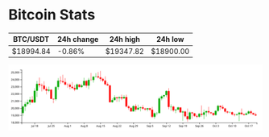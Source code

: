 # Bitcoin Stats

BTC/USDT|24h change|24h high|24h low|
|---|---|---|---|
|$18994.84|-0.86%|$19347.82|$18900.00|

<img src="./chart.svg">
